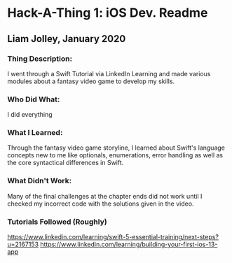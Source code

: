 # Hack-A-Thing 1: iOS Dev. Readme
## Liam Jolley, January 2020
### Thing Description:
I went through a Swift Tutorial via LinkedIn Learning and made various modules about a fantasy video game to develop my skills.


### Who Did What:
I did everything


### What I Learned:
Through the fantasy video game storyline, I learned about Swift's language concepts new to me like optionals, enumerations, error handling as well as the core syntactical differences in Swift.

### What Didn't Work:
Many of the final challenges at the chapter ends did not work until I checked my incorrect code with the solutions given in the video.

### Tutorials Followed (Roughly)
https://www.linkedin.com/learning/swift-5-essential-training/next-steps?u=2167153
https://www.linkedin.com/learning/building-your-first-ios-13-app